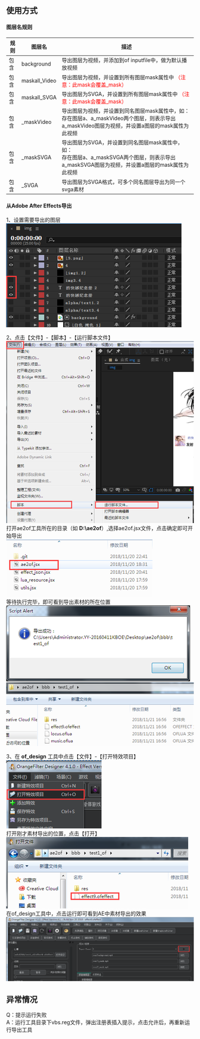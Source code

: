 ## 使用方式

#### 图层名规则
| 规则 | 图层名 | 描述 |
| ------ | ------ | ------ |
| 包含 | background | 导出图层为视频，并添加到of inputfile中，做为默认播放视频 |
| 包含 | maskall_Video | 导出图层为视频，并设置到所有图层mask属性中 <font color=#ff00000>（注意：此mask会覆盖_mask）</font> |
| 包含 | maskall_SVGA | 导出图层为SVGA，并设置到所有图层mask属性中 <font color=#ff00000>（注意：此mask会覆盖_mask）</font> |
| 包含 | _maskVideo | 导出图层为视频，并设置到同名图层mask属性中，如：<br/>存在图层a、a_maskVideo两个图层，则表示导出a_maskVideo图层为视频，并设置a图层的mask属性为此视频 |
| 包含 | _maskSVGA | 导出图层为SVGA，并设置到同名图层mask属性中，如：<br/>存在图层a、a_maskSVGA两个图层，则表示导出a_maskSVGA图层为视频，并设置a图层的mask属性为此视频 |
| 包含 | _SVGA | 导出图层为SVGA格式，可多个同名图层导出为同一个svga素材 |


#### 从Adobe After Effects导出

1、设置需要导出的图层<br/>
![use1.png](https://github.com/mr-loney/ae2of_tools/raw/master/readme_img/use1.png "use1")<br/>

2、点击【文件】-【脚本】-【运行脚本文件】<br/>
![use2.png](https://github.com/mr-loney/ae2of_tools/raw/master/readme_img/use2.png "use2")<br/>
打开ae2of工具所在的目录（如 **D:\ae2of**）,选择ae2of.jsx文件，点击确定即可开始导出<br/>
![use3.png](https://github.com/mr-loney/ae2of_tools/raw/master/readme_img/use3.png "use3")<br/>
等待执行完毕，即可看到导出素材的所在位置<br/>
![use4.png](https://github.com/mr-loney/ae2of_tools/raw/master/readme_img/use4.png "use4")<br/>
![use5.png](https://github.com/mr-loney/ae2of_tools/raw/master/readme_img/use5.png "use5")<br/>

3、在 **of_design** 工具中点击【文件】-【打开特效项目】<br/>
![use6.png](https://github.com/mr-loney/ae2of_tools/raw/master/readme_img/use6.png "use6")<br/>
打开刚才素材导出的位置，点击【打开】<br/>
![use7.png](https://github.com/mr-loney/ae2of_tools/raw/master/readme_img/use7.png "use7")<br/>
在of_design工具中，点击运行即可看到AE中素材导出的效果<br/>
![use8.png](https://github.com/mr-loney/ae2of_tools/raw/master/readme_img/use8.png "use8")<br/>

## 异常情况
Q：提示运行失败<br/>
A：运行工具目录下vbs.reg文件，弹出注册表插入提示，点击允许后，再重新运行导出工具